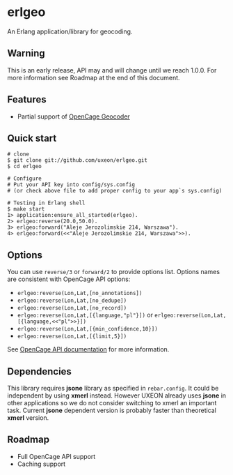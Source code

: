 erlgeo
===

An Erlang application/library for geocoding.

Warning
---
This is an early release, API may and will change until we reach 1.0.0.
For more information see Roadmap at the end of this document.

Features
---

* Partial support of [OpenCage Geocoder](https://opencagedata.com/)

Quick start
----

```
# clone
$ git clone git://github.com/uxeon/erlgeo.git
$ cd erlgeo

# Configure
# Put your API key into config/sys.config
# (or check above file to add proper config to your app`s sys.config)

# Testing in Erlang shell
$ make start
1> application:ensure_all_started(erlgeo).
2> erlgeo:reverse(20.0,50.0).
3> erlgeo:forward("Aleje Jerozolimskie 214, Warszawa").
4> erlgeo:forward(<<"Aleje Jerozolimskie 214, Warszawa">>).

```

Options
----

You can use ```reverse/3``` or ```forward/2``` to provide options list. Options names are consistent with OpenCage API options:

* ```erlgeo:reverse(Lon,Lat,[no_annotations])```
* ```erlgeo:reverse(Lon,Lat,[no_dedupe])```
* ```erlgeo:reverse(Lon,Lat,[no_record])```
* ```erlgeo:reverse(Lon,Lat,[{language,"pl"}])``` or ```erlgeo:reverse(Lon,Lat,[{language,<<"pl">>}])```
* ```erlgeo:reverse(Lon,Lat,[{min_confidence,10}])```
* ```erlgeo:reverse(Lon,Lat,[{limit,5}])```

See [OpenCage API documentation](https://geocoder.opencagedata.com/api) for more information.

Dependencies
---

This library requires **jsone** library as specified in ```rebar.config```. It could be independent by using **xmerl** instead. However UXEON already uses **jsone** in other applications so we do not consider switching to xmerl an important task. Current **jsone** dependent version is probably faster than theoretical **xmerl** version.

Roadmap
---

* Full OpenCage API support
* Caching support
